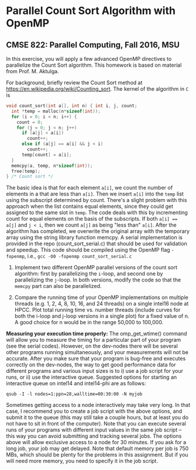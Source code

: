 # Parallel Count Sort Algorithm with OpenMP

## CMSE 822: Parallel Computing, Fall 2016, MSU

In this exercise, you will apply a few advanced OpenMP directives to parallelize the Count Sort algorithm. This homework is based on material from Prof. M. Aktulga.

For background, briefly review the Count Sort method at <https://en.wikipedia.org/wiki/Counting_sort>. The kernel of the algorithm in `C` is

```c
void count_sort(int a[], int n) { int i, j, count;
  int *temp = malloc(n*sizeof(int));
  for (i = 0; i < n; i++) {
    count = 0;
    for (j = 0; j < n; j++)
      if (a[j] < a[i])
        count++;
      else if (a[j] == a[i] && j < i)
        count++;
      temp[count] = a[i];
  }
  memcpy(a, temp, n*sizeof(int));
  free(temp);
} /* Count sort */
```

The basic idea is that for each element `a[i]`, we count the number of elements in a that are less than `a[i]`. Then we insert `a[i]` into the `temp` list using the subscript determined by count. There's a slight problem with this approach when the list contains equal elements, since they could get assigned to the same slot in `temp`. The code deals with this by incrementing count for equal elements on the basis of the subscripts. If both `a[i] == a[j]` and `j < i`, then we count `a[j]` as being "less than" `a[i]`. After the algorithm has completed, we overwrite the original array with the temporary array using the string library function memcpy. A serial implementation is provided in the repo (count_sort_serial.c) that should be used for validation and speedup. This code should be compiled using the OpenMP flag `-fopenmp`, i.e., `gcc -O0 -fopenmp count_sort_serial.c`

1. Implement two different OpenMP parallel versions of the count sort algorithm: first by parallelizing the `i`-loop, and second one by parallelizing the `j`-loop. In both versions, modify the code so that the `memcpy` part can also be parallelized.

2. Compare the running time of your OpenMP implementations on multiple threads (e.g. 1, 2, 4, 8, 10, 16, and 24 threads) on a single intel16 node at HPCC. Plot total running time vs. number threads (include curves for both the i-loop and j-loop versions in a single plot) for a fixed value of n. A good choice for n would be in the range 50,000 to 100,000.

**Measuring your execution time properly:** The omp_get_wtime() command will allow you to measure the timing for a particular part of your program (see the serial codes). However, on the dev-nodes there will be several other programs running simultaneously, and your measurements will not be accurate. After you make sure that your program is bug-free and executes correctly on the dev-nodes, the way to get good performance data for different programs and various input sizes is to i) use a job script for your runs, or ii) use the interactive queue. Suggested options for starting an interactive queue on intel14 and intel14-phi are as follows:

`qsub -I -l nodes=1:ppn=28,walltime=00:30:00 -N myjob`

Sometimes getting access to a node interactively may take very long. In that case, I recommend you to create a job script with the above options, and submit it to the queue (this may still take a couple hours, but at least you do not have to sit in front of the computer). Note that you can execute several runs of your programs with different input values in the same job script – this way you can avoid submitting and tracking several jobs. The options above will allow exclusive access to a node for 30 minutes. If you ask for a long job, your job may get delayed. Note that default memory per job is 750 MBs, which should be plenty for the problems in this assignment. But if you will need more memory, you need to specify it in the job script.

